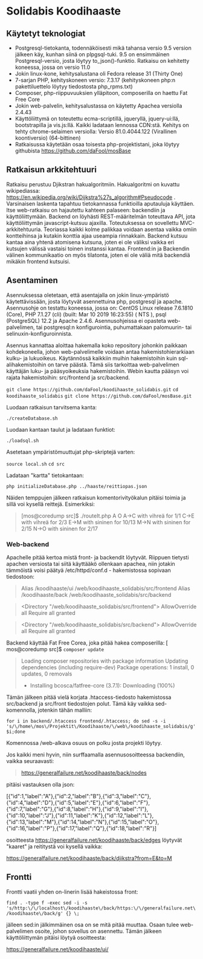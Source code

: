 # Solidabis Koodihaaste

## Käytetyt teknologiat
* Postgresql-tietokanta, todennäköisesti mikä tahansa versio 9.5 version jälkeen käy, kunhan siinä on plpgsql-tuki. 9.5 on ensimmäinen Postgresql-versio, josta löytyy to_json()-funktio. Ratkaisu on kehitetty koneessa, jossa on versio 11.0 
* Jokin linux-kone, kehitysalustana oli Fedora release 31 (Thirty One)
* 7-sarjan PHP, kehityskoneen versio: 7.3.17 (kehityskoneen php:n pakettiluettelo löytyy tiedostosta php_rpms.txt)
* Composer, php-riippuvuuksien ylläpitoon, composerilla on haettu Fat Free Core
* Jokin web-palvelin, kehitysalustassa on käytetty Apachea versiolla 2.4.43
* Käyttöliittymä on toteutettu ecma-scriptillä, jqueryllä, jquery-ui:llä, bootstrapilla ja vis.js:llä. Kaikki ladataan lennossa CDN:stä. Kehitys on tehty chrome-selaimen versiolla: Versio 81.0.4044.122 (Virallinen koontiversio) (64-bittinen)
* Ratkaisussa käytetään osaa toisesta php-projektistani, joka löytyy githubista https://github.com/daFool/mosBase

## Ratkaisun arkkitehtuuri
Ratkaisu perustuu Djikstran hakualgoritmiin. Hakualgoritmi on kuvattu wikipediassa: https://en.wikipedia.org/wiki/Dijkstra%27s_algorithm#Pseudocode .
Varsinaisen laskenta tapahtuu tietokannassa funktioilla aputauluja käyttäen. Itse web-ratkaisu on hajautettu kahteen palaseen: backendiin ja käyttöliittymään. Backend on löyhästi REST-määritelmän toteuttava API, jota käyttöliittymän javascript-kutsuu ajaxilla. Toteutuksessa on sovellettu MVC-arkkitehtuuria. Teoriassa kaikki kolme palikkaa voidaan asentaa vaikka omiin kontteihinsa ja kutakin konttia ajaa useampia rinnakkain. Backend kutsuu kantaa aina yhtenä atomisena kutsuna, joten ei ole väliksi vaikka eri kutsujen välissä vastaisi toinen instanssi kantaa. Frontend:in ja Backendin välinen kommunikaatio on myös tilatonta, joten ei ole väliä mitä backendiä mikäkin frontend kutsuisi.

## Asentaminen
Asennuksessa oletetaan, että asentajalla on jokin linux-ympäristö käytettävissään, josta löytyvät asennettuina php, postgresql ja apache. Asennusohje on testattu koneessa, jossa on: CentOS Linux release 7.6.1810 (Core), PHP 7.1.27 (cli) (built: Mar 10 2019 16:23:55) ( NTS ), psql (PostgreSQL) 12.2 ja Apache 2.4.6. Asennusohjeissa ei opasteta web-palvelimen, tai postgresql:n konfigurointia, puhumattakaan palomuurin- tai selinuxin-konfiguroinnista. 

Asennus kannattaa aloittaa hakemalla koko repository johonkin paikkaan kohdekoneella, johon web-palvelimelle voidaan antaa hakemistohierarkiaan kulku- ja lukuoikeus. Käytännössä kaikkiin muihin hakemistoihin kuin sql-alihakemistoihin on tarve päästä. Tämä siis tarkoittaa web-palvelimen käyttäjän luku- ja pääsyoikeuksia hakemistoihin. Webin kautta pääsyn voi rajata hakemistoihin: src/frontend ja src/backend. 

`git clone https://github.com/daFool/koodihaaste_solidabis.git`
`cd koodihaaste_solidabis`
`git clone https://github.com/daFool/mosBase.git`

Luodaan ratkaisun tarvitsema kanta:

`./createDatabase.sh`

Luodaan kantaan taulut ja ladataan funktiot:

`./loadsql.sh`

Asetetaan ympäristömuuttujat php-skriptejä varten:

`source local.sh`
`cd src`

Ladataan "kartta" tietokantaan:

`php initializeDatabase.php ../haaste/reittiopas.json`

Näiden temppujen jälkeen ratkaisun komentorivityökalun pitäisi toimia ja sillä voi kysellä reittejä. Esimerkiksi:

>[mos@coredump src]$ ./routeIt.php A O
>A->C with vihreä for 1/1 
>C->E with vihreä for 2/3 
>E->M with sininen for 10/13 
>M->N with sininen for 2/15 
>N->O with sininen for 2/17 

### Web-backend
Apachelle pitää kertoa mistä front- ja backendit löytyvät. Riippuen tietysti apachen versiosta tai siitä käyttääkö ollenkaan apachea, niin jotakin tämmöistä voisi päätyä /etc/httpd/conf.d - hakemistossa sopivaan tiedostoon:

>Alias /koodihaaste/ui   /web/koodihaaste_solidabis/src/frontend
>Alias /koodihaaste/back /web/koodihaaste_solidabis/src/backend

><Directory "/web/koodihaaste_solidabis/src/frontend">
>        AllowOverride all
>        Require all granted
></Directory>

><Directory "/web/koodihaaste_solidabis/src/backend">
>        AllowOverride all
>        Require all granted
></Directory>

Backend käyttää Fat Free Corea, joka pitää hakea composerilla:
[
    mos@coredump src]$ `composer update`
>Loading composer repositories with package information
>Updating dependencies (including require-dev)
>Package operations: 1 install, 0 updates, 0 removals
>  - Installing bcosca/fatfree-core (3.7.1): Downloading (100%)  

Tämän jälkeen pitää vielä korjata .htaccess-tiedosto hakemistossa src/backend ja src/front tiedostojen polut. Tämä käy vaikka sed-komennolla, jotenkin tähän malliin:

`for i in backend/.htaccess frontend/.htaccess; do sed -s -i 's/\/home\/mos\/Projektit\/Koodihaaste/\/web\/koodihaaste_solidabis/g' $i;done`

Komennossa \/web-alkava osuus on polku josta projekti löytyy.

Jos kaikki meni hyvin, niin surffaamalla asennusosoitteessa backendiin, vaikka seuraavasti:
>https://generalfailure.net/koodihaaste/back/nodes

pitäisi vastauksen olla json:

[{"id":1,"label":"A"},{"id":2,"label":"B"},{"id":3,"label":"C"},{"id":4,"label":"D"},{"id":5,"label":"E"},{"id":6,"label":"F"},{"id":7,"label":"G"},{"id":8,"label":"H"},{"id":9,"label":"I"},{"id":10,"label":"J"},{"id":11,"label":"K"},{"id":12,"label":"L"},{"id":13,"label":"M"},{"id":14,"label":"N"},{"id":15,"label":"O"},{"id":16,"label":"P"},{"id":17,"label":"Q"},{"id":18,"label":"R"}]

osoitteesta https://generalfailure.net/koodihaaste/back/edges löytyvät "kaaret" ja reititystä voi kysellä vaikka:

https://generalfailure.net/koodihaaste/back/djikstra?from=E&to=M


## Frontti
Frontti vaatii yhden on-linerin lisää hakeistossa front:

`find . -type f -exec sed -i -s 's/http:\/\/localhost\/koodihaaste\/back/https:\/\/generalfailure.net\/koodihaaste\/back/g' {} \;`

jälleen sed:in jälkimmäinen osa on se mitä pitää muuttaa. Osaan tulee web-palvelimen osoite, johon sovellus on asennettu.
Tämän jälkeen käyttöliittymän pitäisi löytyä osoitteesta:

https://generalfailure.net/koodihaaste/ui/



